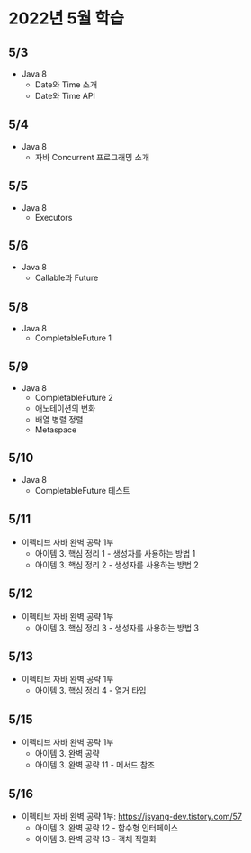# 2022년 5월 학습

## 5/3

- Java 8
  - Date와 Time 소개
  - Date와 Time API

## 5/4

- Java 8
  - 자바 Concurrent 프로그래밍 소개

## 5/5

- Java 8
  - Executors

## 5/6

- Java 8
  - Callable과 Future

## 5/8

- Java 8
  - CompletableFuture 1

## 5/9

- Java 8
  - CompletableFuture 2
  - 애노테이션의 변화
  - 배열 병렬 정렬
  - Metaspace

## 5/10

- Java 8
  - CompletableFuture 테스트

## 5/11

- 이펙티브 자바 완벽 공략 1부
  - 아이템 3. 핵심 정리 1 - 생성자를 사용하는 방법 1
  - 아이템 3. 핵심 정리 2 - 생성자를 사용하는 방법 2

## 5/12

- 이펙티브 자바 완벽 공략 1부
  - 아이템 3. 핵심 정리 3 - 생성자를 사용하는 방법 3

## 5/13

- 이펙티브 자바 완벽 공략 1부
  - 아이템 3. 핵심 정리 4 - 열거 타입

## 5/15

- 이펙티브 자바 완벽 공략 1부
  - 아이템 3. 완벽 공략
  - 아이템 3. 완벽 공략 11 - 메서드 참조

## 5/16

- 이펙티브 자바 완벽 공략 1부: <https://jsyang-dev.tistory.com/57>
  - 아이템 3. 완벽 공략 12 - 함수형 인터페이스
  - 아이템 3. 완벽 공략 13 - 객체 직렬화
